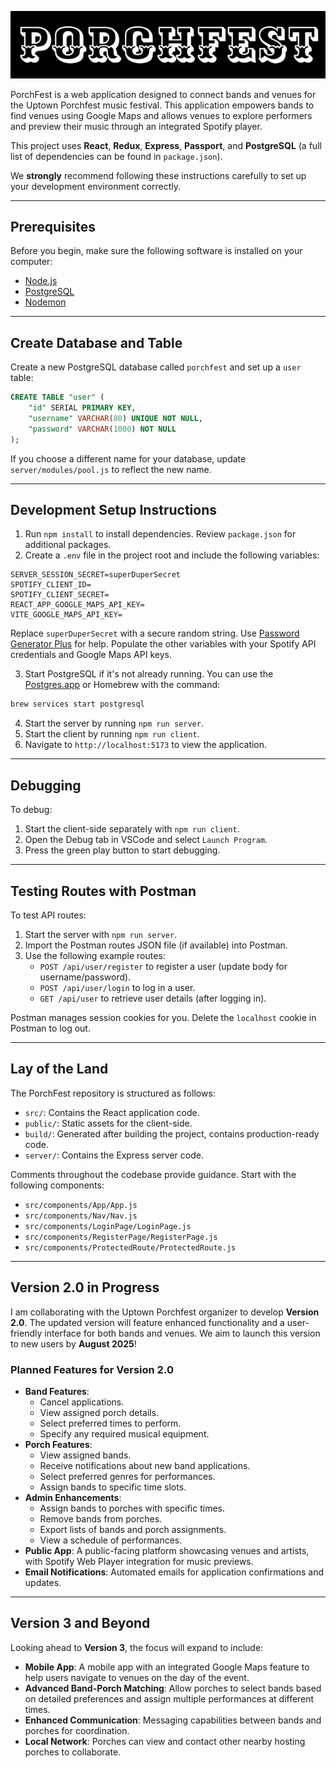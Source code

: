 ![PorchFest](./porchfest.png)


PorchFest is a web application designed to connect bands and venues for the Uptown Porchfest music festival. This application empowers bands to find venues using Google Maps and allows venues to explore performers and preview their music through an integrated Spotify player.

This project uses **React**, **Redux**, **Express**, **Passport**, and **PostgreSQL** (a full list of dependencies can be found in `package.json`).

We **strongly** recommend following these instructions carefully to set up your development environment correctly.

---

## Prerequisites

Before you begin, make sure the following software is installed on your computer:

- [Node.js](https://nodejs.org/en)
- [PostgreSQL](https://www.postgresql.org)
- [Nodemon](https://nodemon.io)

---

## Create Database and Table

Create a new PostgreSQL database called `porchfest` and set up a `user` table:

```sql
CREATE TABLE "user" (
    "id" SERIAL PRIMARY KEY,
    "username" VARCHAR(80) UNIQUE NOT NULL,
    "password" VARCHAR(1000) NOT NULL
);
```

If you choose a different name for your database, update `server/modules/pool.js` to reflect the new name.

---

## Development Setup Instructions

1. Run `npm install` to install dependencies. Review `package.json` for additional packages.
2. Create a `.env` file in the project root and include the following variables:

```plaintext
SERVER_SESSION_SECRET=superDuperSecret
SPOTIFY_CLIENT_ID=
SPOTIFY_CLIENT_SECRET=
REACT_APP_GOOGLE_MAPS_API_KEY=
VITE_GOOGLE_MAPS_API_KEY=
```

Replace `superDuperSecret` with a secure random string. Use [Password Generator Plus](https://passwordsgenerator.net) for help. Populate the other variables with your Spotify API credentials and Google Maps API keys.

3. Start PostgreSQL if it's not already running. You can use the [Postgres.app](https://postgresapp.com) or Homebrew with the command:

```sh
brew services start postgresql
```

4. Start the server by running `npm run server`.
5. Start the client by running `npm run client`.
6. Navigate to `http://localhost:5173` to view the application.

---

## Debugging

To debug:
1. Start the client-side separately with `npm run client`.
2. Open the Debug tab in VSCode and select `Launch Program`.
3. Press the green play button to start debugging.

---

## Testing Routes with Postman

To test API routes:

1. Start the server with `npm run server`.
2. Import the Postman routes JSON file (if available) into Postman.
3. Use the following example routes:
   - `POST /api/user/register` to register a user (update body for username/password).
   - `POST /api/user/login` to log in a user.
   - `GET /api/user` to retrieve user details (after logging in).

Postman manages session cookies for you. Delete the `localhost` cookie in Postman to log out.

---

## Lay of the Land

The PorchFest repository is structured as follows:

- `src/`: Contains the React application code.
- `public/`: Static assets for the client-side.
- `build/`: Generated after building the project, contains production-ready code.
- `server/`: Contains the Express server code.

Comments throughout the codebase provide guidance. Start with the following components:

- `src/components/App/App.js`
- `src/components/Nav/Nav.js`
- `src/components/LoginPage/LoginPage.js`
- `src/components/RegisterPage/RegisterPage.js`
- `src/components/ProtectedRoute/ProtectedRoute.js`

---

## Version 2.0 in Progress

I am collaborating with the Uptown Porchfest organizer to develop **Version 2.0**. The updated version will feature enhanced functionality and a user-friendly interface for both bands and venues. We aim to launch this version to new users by **August 2025**!

### Planned Features for Version 2.0
- **Band Features**:
  - Cancel applications.
  - View assigned porch details.
  - Select preferred times to perform.
  - Specify any required musical equipment.
- **Porch Features**:
  - View assigned bands.
  - Receive notifications about new band applications.
  - Select preferred genres for performances.
  - Assign bands to specific time slots.
- **Admin Enhancements**:
  - Assign bands to porches with specific times.
  - Remove bands from porches.
  - Export lists of bands and porch assignments.
  - View a schedule of performances.
- **Public App**: A public-facing platform showcasing venues and artists, with Spotify Web Player integration for music previews.
- **Email Notifications**: Automated emails for application confirmations and updates.

---

## Version 3 and Beyond

Looking ahead to **Version 3**, the focus will expand to include:

- **Mobile App**: A mobile app with an integrated Google Maps feature to help users navigate to venues on the day of the event.
- **Advanced Band-Porch Matching**: Allow porches to select bands based on detailed preferences and assign multiple performances at different times.
- **Enhanced Communication**: Messaging capabilities between bands and porches for coordination.
- **Local Network**: Porches can view and contact other nearby hosting porches to collaborate.
